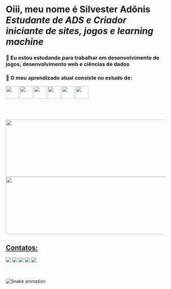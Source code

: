 # **Oiii, meu nome é Silvester Adônis** <br> *Estudante de ADS e Criador iniciante de sites, jogos e learning machine*

### 🧠 Eu estou estudando para trabalhar em desenvolvimento de jogos, desenvolvimento web e ciências de dados

### 📕 O meu aprendizado atual consiste no estudo de:

<div>
<img loading="lazy" src="https://cdn.jsdelivr.net/gh/devicons/devicon@latest/icons/python/python-plain.svg" width="40" height="40" /> 
<img loading="lazy" src="https://cdn.jsdelivr.net/gh/devicons/devicon@latest/icons/javascript/javascript-original.svg"  width="40" height="40" />
<img loading="lazy" src="https://cdn.jsdelivr.net/gh/devicons/devicon@latest/icons/html5/html5-original.svg" width="40" height="40" />
<img loading="lazy" src="https://cdn.jsdelivr.net/gh/devicons/devicon@latest/icons/css3/css3-original.svg" width="40" height="40" />
<img loading="lazy"  src="https://cdn.jsdelivr.net/gh/devicons/devicon@latest/icons/csharp/csharp-original.svg"  width="40" height="40" />
<img loading="lazy" src="https://cdn.jsdelivr.net/gh/devicons/devicon@latest/icons/php/php-original.svg"  width="40" height="40" />                      
</div>

<br><br>
 <div>
<a href="https://github.com/SilvesterAdonis">
<img loading="lazy" height="180em" width="2000px" src="https://github-readme-stats.vercel.app/api/top-langs/?username=SilvesterAdonis&layout=compact&langs_count=7&theme=tokyonight"/>
<img loading="lazy" height="180em" width="2000px" src="https://github-readme-stats.vercel.app/api?username=SilvesterAdonis&show_icons=true&theme=tokyonight&include_all_commits=true&count_private=true&hide=contribs,prs&show=reviews,discussions_started,discussions_answered,prs_merged,prs_merged_percentage"/>
</div>

## Contatos:

<div>
<a href="https://www.youtube.com/@SlowPeace-fy3xo" target="_blank"><img loading="lazy" src="https://img.shields.io/badge/YouTube-FF0000?style=for-the-badge&logo=youtube&logoColor=white" target="_blank"></a>
<a href="https://www.instagram.com/silvester_adonis?igsh=bTc5bms1ejI1cmE0" target="_blank"><img loading="lazy" src="https://img.shields.io/badge/-Instagram-%23E4405F?style=for-the-badge&logo=instagram&logoColor=white" target="_blank"></a>
<a href="https://discord.com/channels/567517918716362764" target="_blank"><img loading="lazy" src="https://img.shields.io/badge/Discord-567517918716362764?style=for-the-badge&logo=discord&logoColor=white" target="_blank"></a>
<a href = "mailto:silveransk@gmail.com"><img loading="lazy" src="https://img.shields.io/badge/Gmail-D14836?style=for-the-badge&logo=gmail&logoColor=white" target="_blank"></a>
<a href="https://www.linkedin.com/in/silvester-ad%C3%B4nis-concei%C3%A7%C3%A3o-de-menezes-596301307/" target="_blank"><img loading="lazy" src="https://img.shields.io/badge/-LinkedIn-%230077B5?style=for-the-badge&logo=linkedin&logoColor=white" target="_blank"></a>   
</div> <br> <br>
 
![Snake animation](https://github.com/SilvesterAdonis/seu-usuário-aqui/blob/output/github-contribution-grid-snake.svg)


<!---
SilvesterAdonis/SilvesterAdonis is a ✨ special ✨ repository because its `README.md` (this file) appears on your GitHub profile.
You can click the Preview link to take a look at your changes.
--->
